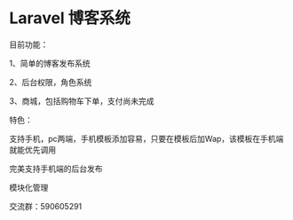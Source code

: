 # Laravel 博客系统
目前功能：

1、简单的博客发布系统

2、后台权限，角色系统

3、商城，包括购物车下单，支付尚未完成

特色：

支持手机，pc两端，手机模板添加容易，只要在模板后加Wap，该模板在手机端就能优先调用

完美支持手机端的后台发布

模块化管理

交流群：590605291